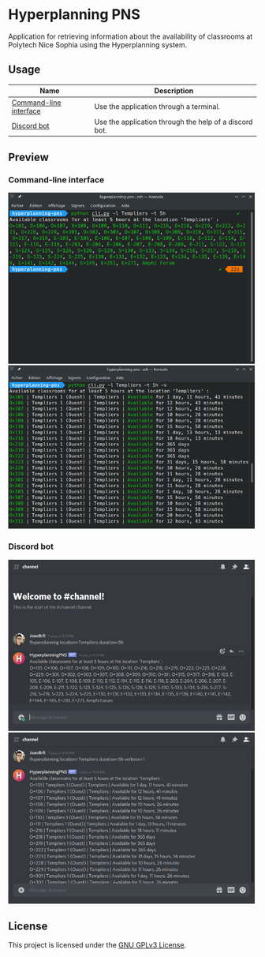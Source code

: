 # Hyperplanning PNS
Application for retrieving information about the availability of classrooms at Polytech Nice Sophia using the Hyperplanning system.

## Usage

| Name                                         | Description                                            |
|----------------------------------------------|--------------------------------------------------------|
| [Command-line interface](docs/cli/README.md) | Use the application through a terminal.                |
| [Discord bot](docs/bot/README.md)            | Use the application through the help of a discord bot. |

## Preview
### Command-line interface

<img src="docs/preview/cli.png" width="500" alt="CLI preview"/>
<img src="docs/preview/cli2.png" width="500" alt="CLI preview 2"/>

### Discord bot

<img src="docs/preview/bot.png" width="500" alt="Bot preview"/>
<img src="docs/preview/bot2.png" width="500" alt="Bot preview 2"/>

## License

This project is licensed under the [GNU GPLv3 License](LICENSE.md).